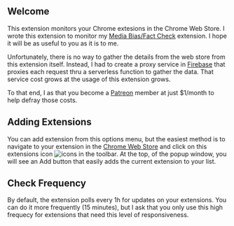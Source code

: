 ## Welcome

This extension monitors your Chrome extesions in the Chrome Web Store. I wrote this extension to monitor my [Media Bias/Fact Check](https://chrome.google.com/webstore/detail/official-media-biasfact-c/ganicjnkcddicfioohdaegodjodcbkkh?hl=en) extension. I hope it will be as useful to you as it is to me.

Unfortunately, there is no way to gather the details from the web store from this extension itself. Instead, I had to create a proxy service in [Firebase](https://firebase.google.com/) that proxies each request thru a serverless function to gather the data. That service cost grows at the usage of this extension grows.

To that end, I as that you become a [Patreon](https://www.patreon.com/bePatron?u=3955610) member at just \$1/month to help defray those costs.

## Adding Extensions

You can add extension from this options menu, but the easiest method is to navigate to your extension in the [Chrome Web Store](https://chrome.google.com/webstore/) and click on this extensions icon ![icons](/icons/icon24.png) in the toolbar. At the top, of the popup window, you will see an Add button that easily adds the current extension to your list.

## Check Frequency

By default, the extension polls every 1h for updates on your extensions. You can do it more frequently (15 minutes), but I ask that you only use this high frequecy for extensions that need this level of responsiveness.
